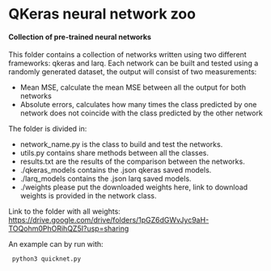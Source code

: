 # QKeras neural network zoo
#### Collection of pre-trained neural networks 
This folder contains a collection of networks written using two different frameworks: qkeras and larq. 
Each network can be built and tested using a randomly generated dataset, the output will consist of two measurements:
- Mean MSE, calculate the mean MSE between all the output for both networks
- Absolute errors, calculates how many times the class predicted by one network does
    not coincide with the class predicted by the other network

The folder is divided in:
- network_name.py is the class to build and test the networks.
- utils.py contains share methods between all the classes.
- results.txt are the results of the comparison between the networks.
- ./qkeras_models contains the .json qkeras saved models.
- ./larq_models contains the .json larq saved models.
- ./weights please put the downloaded weights here, link to download weights is provided in the network class.

Link to the folder with all weights: https://drive.google.com/drive/folders/1pGZ6dGWvJyc9aH-TOQohm0PhORihQZ5I?usp=sharing

An example can by run with:
```python 
 python3 quicknet.py